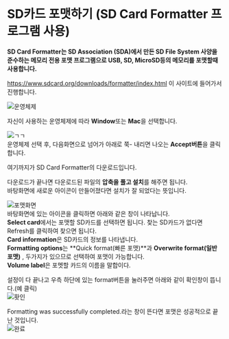SD카드 포맷하기 (SD Card Formatter 프로그램 사용)
============================================

**SD Card Formatter는 SD Association (SDA)에서 만든 SD File System 사양을 준수하는 메모리 전용 포맷 프로그램으로 USB, SD, MicroSD등의 메모리를 포맷할때 사용합니다.**

<https://www.sdcard.org/downloads/formatter/index.html>
이 사이트에 들어가서 진행합니다.

![운영체제](https://user-images.githubusercontent.com/59803206/89146895-10acfa00-d590-11ea-98eb-a4afbfd04db0.PNG)    

자신이 사용하는 운영체제에 따라 **Window**또는 **Mac**을 선택합니다.    


![ㄱㄱ](https://user-images.githubusercontent.com/59803206/89146943-3c2fe480-d590-11ea-931a-931a5956aeb1.PNG)    
운영체제 선택 후, 다음화면으로 넘어가 아래로 쭉- 내리면 나오는 **Accept버튼**을 클릭합니다.  

여기까지가 SD Card Formatter의 다운로드입니다.    

다운로드가 끝나면 다운로드된 파일의 **압축을 풀고 설치**를 해주면 됩니다.  
바탕화면에 새로운 아이콘이 만들어졌다면 설치가 잘 되었다는 뜻입니다.    

![포맷화면](https://user-images.githubusercontent.com/59803206/89147467-ae54f900-d591-11ea-83b3-769e6bfff1c6.PNG)    
바탕화면에 있는 아이콘을 클릭하면 아래와 같은 창이 나타납니다.  
**Select card**에서는 포맷할 SD카드를 선택하면 됩니다. 찾는 SD카드가 없다면 Refresh를 클릭하여 찾으면 됩니다.  
**Card information**은 SD카드의 정보를 나타냅니다.  
**Formatting options**는 **Quick format(빠른 포맷)**과 **Overwrite format(일반 포맷)** , 두가지가 있으므로 선택하여 포맷이 가능합니다.  
**Volume label**은 포멧할 카드의 이름을 말합이다.

설정이 다 끝나고 우측 하단에 있는 format버튼을 눌러주면 아래와 같이 확인창이 뜹니다.(예 클릭)  
![홧인](https://user-images.githubusercontent.com/59803206/89192406-4d541200-d5df-11ea-8fe9-dfac3136141d.png)    

Formatting was successfully completed.라는 창이 뜬다면 포맷은 성공적으로 끝난 것입니다.  
![완료](https://user-images.githubusercontent.com/59803206/89192416-50e79900-d5df-11ea-8501-01ead0a4a2c2.png)  